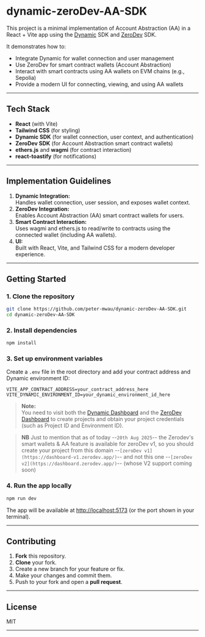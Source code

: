 # dynamic-zeroDev-AA-SDK

This project is a minimal implementation of Account Abstraction (AA) in a React + Vite app using the [Dynamic](https://www.dynamic.xyz/) SDK and [ZeroDev](https://www.zerodev.app/) SDK.

It demonstrates how to:

- Integrate Dynamic for wallet connection and user management
- Use ZeroDev for smart contract wallets (Account Abstraction)
- Interact with smart contracts using AA wallets on EVM chains (e.g., Sepolia)
- Provide a modern UI for connecting, viewing, and using AA wallets

---

## Tech Stack

- **React** (with Vite)
- **Tailwind CSS** (for styling)
- **Dynamic SDK** (for wallet connection, user context, and authentication)
- **ZeroDev SDK** (for Account Abstraction smart contract wallets)
- **ethers.js** and **wagmi** (for contract interaction)
- **react-toastify** (for notifications)

---

## Implementation Guidelines

1. **Dynamic Integration:**  
   Handles wallet connection, user session, and exposes wallet context.
2. **ZeroDev Integration:**  
   Enables Account Abstraction (AA) smart contract wallets for users.
3. **Smart Contract Interaction:**  
   Uses wagmi and ethers.js to read/write to contracts using the connected wallet (including AA wallets).
4. **UI:**  
   Built with React, Vite, and Tailwind CSS for a modern developer experience.

---

## Getting Started

### 1. Clone the repository

```sh
git clone https://github.com/peter-mwau/dynamic-zeroDev-AA-SDK.git
cd dynamic-zeroDev-AA-SDK
```

### 2. Install dependencies

```sh
npm install
```

### 3. Set up environment variables

Create a `.env` file in the root directory and add your contract address and Dynamic environment ID:

```
VITE_APP_CONTRACT_ADDRESS=your_contract_address_here
VITE_DYNAMIC_ENVIRONMENT_ID=your_dynamic_environment_id_here
```

> **Note:**  
> You need to visit both the [Dynamic Dashboard](https://app.dynamic.xyz/) and the [ZeroDev Dashboard](https://app.zerodev.app/) to create projects and obtain your project credentials (such as Project ID and Environment ID).

> **NB**
> Just to mention that as of today --`20th Aug 2025`-- the Zerodev's smart wallets & AA feature is available for zeroDev v1, so you should create your project from this domain --`[zeroDev v1](https://dashboard-v1.zerodev.app/)`-- and not this one --`[zeroDev v2](https://dashboard.zerodev.app/)`-- (whose V2 support coming soon)

### 4. Run the app locally

```sh
npm run dev
```

The app will be available at [http://localhost:5173](http://localhost:5173) (or the port shown in your terminal).

---

## Contributing

1. **Fork** this repository.
2. **Clone** your fork.
3. Create a new branch for your feature or fix.
4. Make your changes and commit them.
5. Push to your fork and open a **pull request**.

---

## License

MIT

---
